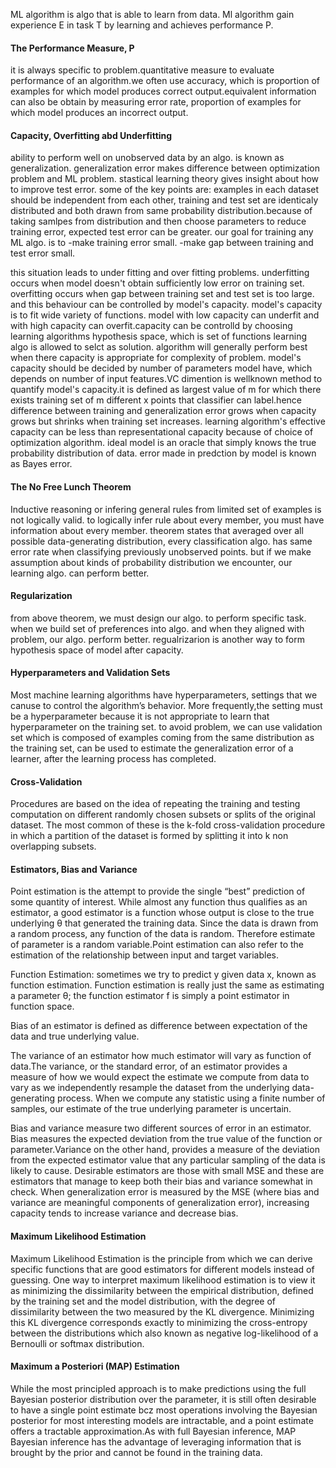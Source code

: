 ML algorithm is algo that is able to learn from data. Ml algorithm gain experience E in task T by learning and 
achieves performance P.

#### The Performance Measure, P 
it is always specific to problem.quantitative measure to evaluate performance of an algorithm.we often use accuracy,
which is proportion of examples for which model produces correct output.equivalent information can also be obtain by 
measuring error rate, proportion of examples for which model produces an incorrect output.

#### Capacity, Overfitting abd Underfitting
ability to perform well on unobserved data by an algo. is known as generalization. generalization error makes difference
between optimization problem and ML problem. stastical learning theory gives insight about how to improve test error.
some of the key points are: examples in each dataset should be independent from each other, training and test set are 
identicaly distributed and both drawn from same probability distribution.because of taking samlpes from
distribution and then choose parameters to reduce training error, expected test error can be greater. our goal for training
any ML algo. is to -make training error small. -make gap between training and test error small.

this situation leads to under fitting and over fitting problems. underfitting occurs when model doesn't obtain sufficiently
low error on training set. overfitting occurs when gap between training set and test set is too large. and this behaviour
can be controlled by model's capacity. model's capacity is to fit wide variety of functions. model with low capacity can 
underfit and with high capacity can overfit.capacity can be controlld by choosing learning algorithms
hypothesis space, which is set of functions learning algo is allowed to selct as solution.
algorithm will generally perform best when there capacity is appropriate for complexity of problem. model's capacity 
should be decided by number of parameters model have, which depends on number of input features.VC dimention is wellknown 
method to quantify model's capacity.it is defined as largest value of m for which there exists training set of m different x
points that classifier can label.hence difference between training and generalization error grows when capacity grows but
shrinks when training set increases. learning algorithm's effective capacity can be less than representational capacity 
because of choice of optimization algorithm. ideal model is an oracle that simply knows the true probability distribution
of data. error made in predction by model is known as Bayes error.

#### The No Free Lunch Theorem
Inductive reasoning or infering general rules from limited set of examples is not logically valid. to logically infer rule
about every member, you must have information about every member. theorem states that averaged over all possible data-generating
distribution, every classification algo. has same error rate when classifying previously unobserved points. but if we make 
assumption about kinds of probability distribution we encounter, our learning algo. can perform better.

#### Regularization
from above theorem, we must design our algo. to perform specific task. when we build set of preferences
into algo. and when they aligned with problem, our algo. perform better. regualrizarion is another way
to form hypothesis space of model after capacity.

#### Hyperparameters and Validation Sets
Most machine learning algorithms have hyperparameters, settings that we canuse to control the algorithm’s behavior.
More frequently,the setting must be a hyperparameter because it is not appropriate to learn that hyperparameter on the 
training set. to avoid problem, we can use validation set which is composed of examples coming from the same 
distribution as the training set, can be used to estimate the generalization error of a learner, after the learning 
process has completed.

#### Cross-Validation
Procedures are based on the idea of repeating the training and testing computation on different randomly chosen subsets
or splits of the original dataset. The most common of these is the k-fold cross-validation procedure in which a partition 
of the dataset is formed by splitting it into k non overlapping subsets.

#### Estimators, Bias and Variance
Point estimation is the attempt to provide the single “best” prediction of some quantity of interest. While almost any 
function thus qualifies as an estimator, a good estimator is a function whose output is close to the true underlying θ 
that generated the training data. Since the data is drawn from a random process, any function of the data is random. 
Therefore estimate of parameter is a random variable.Point estimation can also refer to the estimation of the relationship 
between input and target variables.

Function Estimation: sometimes we try to predict y given data x, known as function estimation. Function estimation is
really just the same as estimating a parameter θ; the function estimator f is simply a point estimator in function space.

Bias of an estimator is defined as difference between expectation of the data and true underlying
value.

The variance of an estimator how much estimator will vary as function of data.The variance, or the standard error, 
of an estimator provides a measure of how we would expect the estimate we compute from data to vary as we independently 
resample the dataset from the underlying data-generating process. When we compute any statistic using a finite number of
samples, our estimate of the true underlying parameter is uncertain. 

Bias and variance measure two different sources of error in an estimator. Bias measures the expected deviation from the 
true value of the function or parameter.Variance on the other hand, provides a measure of the deviation from the 
expected estimator value that any particular sampling of the data is likely to cause. Desirable estimators are 
those with small MSE and these are estimators that manage to keep both their bias and variance somewhat in check.
When generalization error is measured by the MSE (where bias and variance are meaningful components of generalization error),
increasing capacity tends to increase variance and decrease bias.

#### Maximum Likelihood Estimation
Maximum Likelihood Estimation is the principle from which we can derive specific functions that are good estimators for 
different models instead of guessing. One way to interpret maximum likelihood estimation is to view it as minimizing the 
dissimilarity between the empirical distribution, defined by the training set and the model distribution, with the 
degree of dissimilarity between the two measured by the KL divergence. Minimizing this KL divergence corresponds exactly 
to minimizing the cross-entropy between the distributions which also known as negative log-likelihood of a Bernoulli or 
softmax distribution.

#### Maximum a Posteriori (MAP) Estimation
While the most principled approach is to make predictions using the full Bayesian posterior distribution over the parameter,
it is still often desirable to have a single point estimate bcz most operations involving the Bayesian posterior for most
interesting models are intractable, and a point estimate offers a tractable approximation.As with full Bayesian inference, 
MAP Bayesian inference has the advantage of leveraging information that is brought by the prior and cannot be found in 
the training data.
